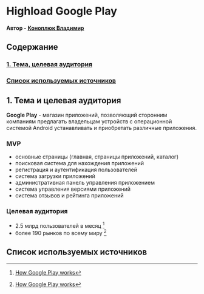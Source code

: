 # Highload Google Play

**Автор - [Коноплюк Владимир](https://park.vk.company/profile/ko.vladimir/)**

## Содержание
### [1. Тема, целевая аудитория](#1)
### [Список используемых источников](#sources)

## 1. Тема и целевая аудитория <a name="1"></a>

**Google Play** - магазин приложений, позволяющий сторонним компаниям предлагать владельцам устройств с операционной системой Android устанавливать и приобретать различные приложения.

### MVP
- основные страницы (главная, страницы приложений, каталог)
- поисковая система для нахождения приложений
- регистрация и аутентификация пользователей
- система загрузки приложений
- административная панель управления приложением
- система управления версиями приложений
- система отзывов и рейтинга приложений

### Целевая аудитория
- 2.5 млрд пользователей в месяц [^1]
- более 190 рынков по всему миру [^1]

## Список используемых источников <a name="sources"></a>
[^1]: [How Google Play works](https://play.google/howplayworks/)
